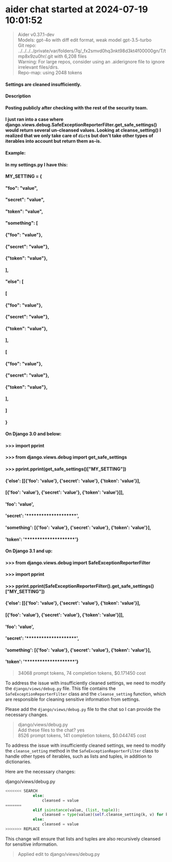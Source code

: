 
# aider chat started at 2024-07-19 10:01:52

> Aider v0.37.1-dev  
> Models: gpt-4o with diff edit format, weak model gpt-3.5-turbo  
> Git repo: ../../../../private/var/folders/7q/_fx2smvd0hq3nkt98d3kt4f00000gn/T/tmp8x9zu0hr/.git with 6,208 files  
> Warning: For large repos, consider using an .aiderignore file to ignore irrelevant files/dirs.  
> Repo-map: using 2048 tokens  

#### Settings are cleaned insufficiently.  
#### Description  
#### 	  
#### Posting publicly after checking with the rest of the security team.  
#### I just ran into a case where django.views.debug.SafeExceptionReporterFilter.get_safe_settings() would return several un-cleansed values. Looking at cleanse_setting() I realized that we ​only take care of `dict`s but don't take other types of iterables into account but ​return them as-is.  
#### Example:  
#### In my settings.py I have this:  
#### MY_SETTING = {  
#### 	"foo": "value",  
#### 	"secret": "value",  
#### 	"token": "value",  
#### 	"something": [  
#### 		{"foo": "value"},  
#### 		{"secret": "value"},  
#### 		{"token": "value"},  
#### 	],  
#### 	"else": [  
#### 		[  
#### 			{"foo": "value"},  
#### 			{"secret": "value"},  
#### 			{"token": "value"},  
#### 		],  
#### 		[  
#### 			{"foo": "value"},  
#### 			{"secret": "value"},  
#### 			{"token": "value"},  
#### 		],  
#### 	]  
#### }  
#### On Django 3.0 and below:  
#### >>> import pprint  
#### >>> from django.views.debug import get_safe_settings  
#### >>> pprint.pprint(get_safe_settings()["MY_SETTING"])  
#### {'else': [[{'foo': 'value'}, {'secret': 'value'}, {'token': 'value'}],  
#### 		 [{'foo': 'value'}, {'secret': 'value'}, {'token': 'value'}]],  
####  'foo': 'value',  
####  'secret': '********************',  
####  'something': [{'foo': 'value'}, {'secret': 'value'}, {'token': 'value'}],  
####  'token': '********************'}  
#### On Django 3.1 and up:  
#### >>> from django.views.debug import SafeExceptionReporterFilter  
#### >>> import pprint  
#### >>> pprint.pprint(SafeExceptionReporterFilter().get_safe_settings()["MY_SETTING"])  
#### {'else': [[{'foo': 'value'}, {'secret': 'value'}, {'token': 'value'}],  
#### 		 [{'foo': 'value'}, {'secret': 'value'}, {'token': 'value'}]],  
####  'foo': 'value',  
####  'secret': '********************',  
####  'something': [{'foo': 'value'}, {'secret': 'value'}, {'token': 'value'}],  
####  'token': '********************'}  
> 34068 prompt tokens, 74 completion tokens, $0.171450 cost  

To address the issue with insufficiently cleaned settings, we need to modify the `django/views/debug.py` file. This file contains the `SafeExceptionReporterFilter` class and the `cleanse_setting` function, which are responsible for cleaning sensitive information from settings.

Please add the `django/views/debug.py` file to the chat so I can provide the necessary changes.

> django/views/debug.py  
> Add these files to the chat? yes  
> 8526 prompt tokens, 141 completion tokens, $0.044745 cost  

To address the issue with insufficiently cleaned settings, we need to modify the `cleanse_setting` method in the `SafeExceptionReporterFilter` class to handle other types of iterables, such as lists and tuples, in addition to dictionaries.

Here are the necessary changes:

django/views/debug.py
```python
<<<<<<< SEARCH
            else:
                cleansed = value
=======
            elif isinstance(value, (list, tuple)):
                cleansed = type(value)(self.cleanse_setting(k, v) for k, v in enumerate(value))
            else:
                cleansed = value
>>>>>>> REPLACE
```

This change will ensure that lists and tuples are also recursively cleansed for sensitive information.

> Applied edit to django/views/debug.py  
